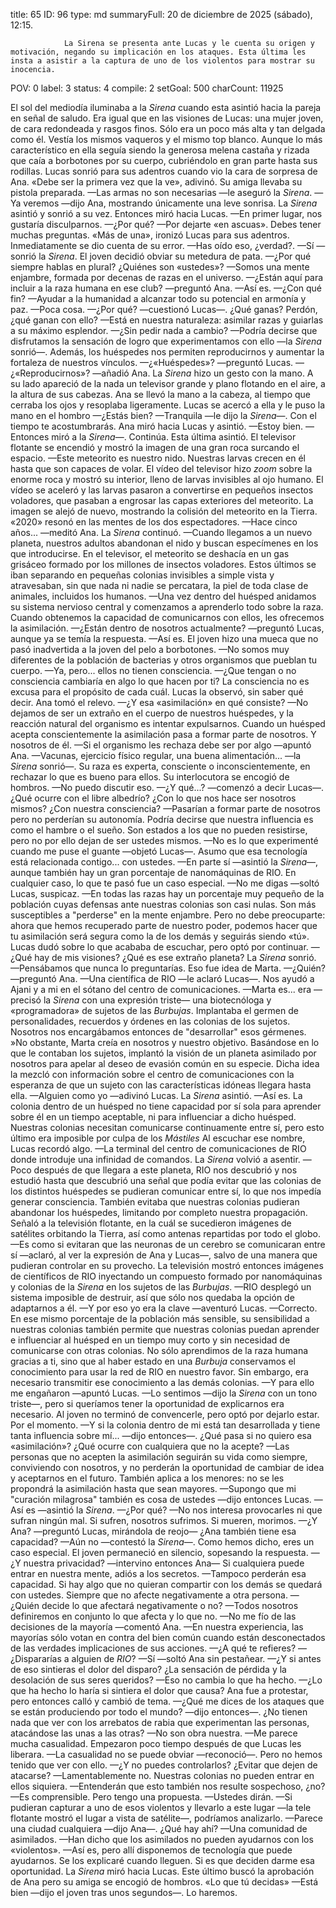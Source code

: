 title:          65
ID:             96
type:           md
summaryFull:    20 de diciembre de 2025 (sábado), 12:15.
                
                La Sirena se presenta ante Lucas y le cuenta su origen y motivación, negando su implicación en los ataques. Esta última les insta a asistir a la captura de uno de los violentos para mostrar su inocencia.
POV:            0
label:          3
status:         4
compile:        2
setGoal:        500
charCount:      11925


El sol del mediodía iluminaba a la *Sirena* cuando esta asintió hacia la pareja en señal de saludo.
Era igual que en las visiones de Lucas: una mujer joven, de cara redondeada y rasgos finos. Sólo era un poco más alta y tan delgada como él. Vestía los mismos vaqueros y el mismo top blanco.
Aunque lo más característico en ella seguía siendo la generosa melena castaña y rizada que caía a borbotones por su cuerpo, cubriéndolo en gran parte hasta sus rodillas.
Lucas sonrió para sus adentros cuando vio la cara de sorpresa de Ana.
«Debe ser la primera vez que la ve», adivinó.
Su amiga llevaba su pistola preparada.
—Las armas no son necesarias —le aseguró la *Sirena*.
—Ya veremos —dijo Ana, mostrando únicamente una leve sonrisa.
La *Sirena* asintió y sonrió a su vez. Entonces miró hacia Lucas.
—En primer lugar, nos gustaría disculparnos.
—¿Por qué?
—Por dejarte «en ascuas». Debes tener muchas preguntas.
«Más de una», ironizó Lucas para sus adentros.
Inmediatamente se dio cuenta de su error.
—Has oído eso, ¿verdad?.
—Sí —sonrió la *Sirena*.
El joven decidió obviar su metedura de pata.
—¿Por qué siempre hablas en plural? ¿Quiénes son «ustedes»?
—Somos una mente enjambre, formada por decenas de razas en el universo.
—¿Están aquí para incluir a la raza humana en ese club? —preguntó Ana.
—Así es.
—¿Con qué fin?
—Ayudar a la humanidad a alcanzar todo su potencial en armonía y paz.
—Poca cosa.
—¿Por qué? —cuestionó Lucas—. ¿Qué ganas? Perdón, ¿qué ganan con ello?
—Está en nuestra naturaleza: asimilar razas y guiarlas a su máximo esplendor.
—¿Sin pedir nada a cambio?
—Podría decirse que disfrutamos la sensación de logro que experimentamos con  ello —la *Sirena* sonrió—. Además, los huéspedes nos permiten reproducirnos y aumentar la fortaleza de nuestros vínculos.
—¿«Huéspedes»? —preguntó Lucas.
—¿«Reproducirnos»? —añadió Ana.
La *Sirena* hizo un gesto con la mano. A su lado apareció de la nada un televisor grande y plano flotando en el aire, a la altura de sus cabezas.
Ana se llevó la mano a la cabeza, al tiempo que cerraba los ojos y resoplaba ligeramente.
Lucas se acercó a ella y le puso la mano en el hombro
—¿Estás bien?
—Tranquila —le dijo la *Sirena*—. Con el tiempo te acostumbrarás.
Ana miró hacia Lucas y asintió.
—Estoy bien. —Entonces miró a la *Sirena*—. Continúa.
Esta última asintió. El televisor flotante se encendió y mostró la imagen de una gran roca surcando el espacio.
—Este meteorito es nuestro nido. Nuestras larvas crecen en él hasta que son capaces de volar.
El vídeo del televisor hizo *zoom* sobre la enorme roca y mostró su interior, lleno de larvas invisibles al ojo humano. El vídeo se aceleró y las larvas pasaron a convertirse en pequeños insectos voladores, que pasaban a engrosar las capas exteriores del meteorito.
La imagen se alejó de nuevo, mostrando la colisión del meteorito en la Tierra. «2020» resonó en las mentes de los dos espectadores.
—Hace cinco años... —meditó Ana.
La *Sirena* continuó.
—Cuando llegamos a un nuevo planeta, nuestros adultos abandonan el nido y buscan especímenes en los que introducirse.
En el televisor, el meteorito se deshacía en un gas grisáceo formado por los millones de insectos voladores. Estos últimos se iban separando en pequeñas colonias invisibles a simple vista y atravesaban, sin que nada ni nadie se percatara, la piel de toda clase de animales, incluidos los humanos.
—Una vez dentro del huésped anidamos su sistema nervioso central y comenzamos a aprenderlo todo sobre la raza. Cuando obtenemos la capacidad de comunicarnos con ellos, les ofrecemos la asimilación.
—¿Están dentro de nosotros actualmente? —preguntó Lucas, aunque ya se temía la respuesta.
—Así es.
El joven hizo una mueca que no pasó inadvertida a la joven del pelo a borbotones.
—No somos muy diferentes de la población de bacterias y otros organismos que pueblan tu cuerpo.
—Ya, pero... ellos no tienen consciencia.
—¿Que tengan o no consciencia cambiaría en algo lo que hacen por ti? La consciencia no es excusa para el propósito de cada cuál.
Lucas la observó, sin saber qué decir.
Ana tomó el relevo.
—¿Y esa «asimilación» en qué consiste?
—No dejamos de ser un extraño en el cuerpo de nuestros huéspedes, y la reacción natural del organismo es intentar expulsarnos. Cuando un huésped acepta conscientemente la asimilación pasa a formar parte de nosotros. Y nosotros de él.
—Si el organismo les rechaza debe ser por algo —apuntó Ana.
—Vacunas, ejercicio físico regular, una buena alimentación... —la *Sirena* sonrió—. Su raza es experta, consciente o inconscientemente, en rechazar lo que es bueno para ellos.
Su interlocutora se encogió de hombros.
—No puedo discutir eso.
—¿Y qué...? —comenzó a decir Lucas—. ¿Qué ocurre con el libre albedrío? ¿Con lo que nos hace ser nosotros mismos? ¿Con nuestra consciencia?
—Pasarían a formar parte de nosotros pero no perderían su autonomía. Podría decirse que nuestra influencia es como el hambre o el sueño. Son estados a los que no pueden resistirse, pero no por ello dejan de ser ustedes mismos.
—No es lo que experimenté cuando me puse el guante —objetó Lucas—. Asumo que esa tecnología está relacionada contigo... con ustedes.
—En parte sí —asintió la *Sirena*—, aunque también hay un gran porcentaje de nanomáquinas de RIO. En cualquier caso, lo que te pasó fue un caso especial.
—No me digas —soltó Lucas, suspicaz.
—En todas las razas hay un porcentaje muy pequeño de la población cuyas defensas ante nuestras colonias son casi nulas. Son más susceptibles a "perderse" en la mente enjambre. Pero no debe preocuparte: ahora que hemos recuperado parte de nuestro poder, podemos hacer que tu asimilación será segura como la de los demás y seguirás siendo «tú».
Lucas dudó sobre lo que acababa de escuchar, pero optó por continuar.
—¿Qué hay de mis visiones? ¿Qué es ese extraño planeta?
La *Sirena* sonrió.
—Pensábamos que nunca lo preguntarías. Eso fue idea de Marta.
—¿Quién? —preguntó Ana.
—Una científica de RIO —le aclaró Lucas—. Nos ayudó a Ajani y a mi en el sótano del centro de comunicaciones.
—Marta es... era —precisó la *Sirena* con una expresión triste— una biotecnóloga y «programadora» de sujetos de las *Burbujas*. Implantaba el germen de personalidades, recuerdos y órdenes en las colonias de los sujetos. Nosotros nos encargábamos entonces de "desarrollar" esos gérmenes.
»No obstante, Marta creía en nosotros y nuestro objetivo. Basándose en lo que le contaban los sujetos, implantó la visión de un planeta asimilado por nosotros para apelar al deseo de evasión común en su especie. Dicha idea la mezcló con información sobre el centro de comunicaciones con la esperanza de que un sujeto con las características idóneas llegara hasta ella.
—Alguien como yo —adivinó Lucas.
La *Sirena* asintió.
—Así es. La colonia dentro de un huésped no tiene capacidad por sí sola para aprender sobre él en un tiempo aceptable, ni para influenciar a dicho huésped. Nuestras colonias necesitan comunicarse continuamente entre sí, pero esto último era imposible por culpa de los *Mástiles*
Al escuchar ese nombre, Lucas recordó algo.
—La terminal del centro de comunicaciones de RIO donde introduje una infinidad de comandos.
La *Sirena* volvió a asentir.
—Poco después de que llegara a este planeta, RIO nos descubrió y nos estudió hasta que descubrió una señal que podía evitar que las colonias de los distintos huéspedes se pudieran comunicar entre sí, lo que nos impedía generar consciencia. También evitaba que nuestras colonias pudieran abandonar los huéspedes, limitando por completo nuestra propagación.
Señaló a la televisión flotante, en la cuál se sucedieron imágenes de satélites orbitando la Tierra, así como antenas repartidas por todo el globo.
—Es como si evitaran que las neuronas de un cerebro se comunicaran entre sí —aclaró, al ver la expresión de Ana y Lucas—, salvo de una manera que pudieran controlar en su provecho.
La televisión mostró entonces imágenes de científicos de RIO inyectando un compuesto formado por nanomáquinas y colonias de la *Sirena* en los sujetos de las *Burbujas*.
—RIO desplegó un sistema imposible de destruir, así que sólo nos quedaba la opción de adaptarnos a él.
—Y por eso yo era la clave —aventuró Lucas.
—Correcto. En ese mismo porcentaje de la población más sensible, su sensibilidad a nuestras colonias también permite que nuestras colonias puedan aprender e influenciar al huésped en un tiempo muy corto y sin necesidad de comunicarse con otras colonias. No sólo aprendimos de la raza humana gracias a ti, sino que al haber estado en una *Burbuja* conservamos el conocimiento para usar la red de RIO en nuestro favor. Sin embargo, era necesario transmitir ese conocimiento a las demás colonias.
—Y para ello me engañaron —apuntó Lucas.
—Lo sentimos —dijo la *Sirena* con un tono triste—, pero si queríamos tener la oportunidad de explicarnos era necesario.
Al joven no terminó de convencerle, pero optó por dejarlo estar. Por el momento.
—Y si la colonia dentro de mi está tan desarrollada y tiene tanta influencia sobre mí... —dijo entonces—. ¿Qué pasa si no quiero esa «asimilación»? ¿Qué ocurre con cualquiera que no la acepte?
—Las personas que no acepten la asimilación seguirán su vida como siempre, conviviendo con nosotros, y no perderán la oportunidad de cambiar de idea y aceptarnos en el futuro. También aplica a  los menores: no se les propondrá la asimilación hasta que sean mayores.
—Supongo que mi "curación milagrosa" también es cosa de ustedes —dijo entonces Lucas.
—Así es —asintió la *Sirena*.
—¿Por qué?
—No nos interesa provocarles ni que sufran ningún mal. Si sufren, nosotros sufrimos. Si mueren, morimos.
—¿Y Ana? —preguntó Lucas, mirándola de reojo— ¿Ana también tiene esa capacidad?
—Aún no —contestó la *Sirena*—. Como hemos dicho, eres un caso especial.
El joven permaneció en silencio, sopesando la respuesta.
—¿Y nuestra privacidad? —intervino entonces Ana— Si cualquiera puede entrar en nuestra mente, adiós a los secretos.
—Tampoco perderán esa capacidad. Si hay algo que no quieran compartir con los demás se quedará con ustedes. Siempre que no afecte negativamente a otra persona.
—¿Quién decide lo que afectará negativamente o no?
—Todos nosotros definiremos en conjunto lo que afecta y lo que no.
—No me fío de las decisiones de la mayoría —comentó Ana.
—En nuestra experiencia, las mayorías sólo votan en contra del bien común cuando están desconectados de las verdades implicaciones de sus acciones.
—¿A qué te refieres?
—¿Dispararías a alguien de *RIO*?
—Sí —soltó Ana sin pestañear.
—¿Y si antes de eso sintieras el dolor del disparo? ¿La sensación de pérdida y la desolación de sus seres queridos?
—Eso no cambia lo que ha hecho.
—¿Lo que ha hecho lo haría si sintiera el dolor que causa?
Ana fue a protestar, pero entonces calló y cambió de tema.
—¿Qué me dices de los ataques que se están produciendo por todo el mundo? —dijo entonces—. ¿No tienen nada que ver con los arrebatos de rabia que experimentan las personas, atacándose las unas a las otras?
—No son obra nuestra.
—Me parece mucha casualidad. Empezaron poco tiempo después de que Lucas les liberara.
—La casualidad no se puede obviar —reconoció—. Pero no hemos tenido que ver con ello.
—¿Y no puedes controlarlos? ¿Evitar que dejen de atacarse?
—Lamentablemente no. Nuestras colonias no pueden  entrar en ellos siquiera.
—Entenderán que esto también nos resulte sospechoso, ¿no?
—Es comprensible. Pero tengo una propuesta.
—Ustedes dirán.
—Si pudieran capturar a uno de esos violentos y llevarlo a este lugar —la tele flotante mostró el lugar a vista de satélite—, podríamos analizarlo.
—Parece una ciudad cualquiera —dijo Ana—. ¿Qué hay ahí?
—Una comunidad de asimilados.
—Han dicho que los asimilados no pueden ayudarnos con los «violentos».
—Así es, pero allí disponemos de tecnología que puede ayudarnos. Se los explicaré cuando lleguen. Si es que deciden darme esa oportunidad.
La *Sirena* miró hacia Lucas. Este último buscó la aprobación de Ana pero su amiga se encogió de hombros.
«Lo que tú decidas»
—Está bien —dijo el joven tras unos segundos—. Lo haremos.